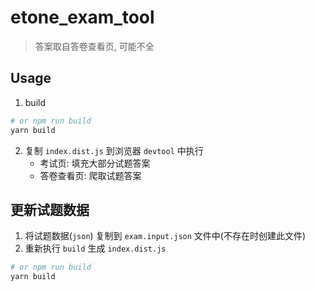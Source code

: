 # etone_exam_tool
> 答案取自答卷查看页, 可能不全

## Usage

1. build

```bash
# or npm run build
yarn build
```

2. 复制 `index.dist.js` 到浏览器 `devtool` 中执行
    - 考试页: 填充大部分试题答案
    - 答卷查看页: 爬取试题答案

## 更新试题数据
1. 将试题数据(`json`) 复制到 `exam.input.json` 文件中(不存在时创建此文件)
2. 重新执行 `build` 生成 `index.dist.js`

```bash
# or npm run build
yarn build
```

